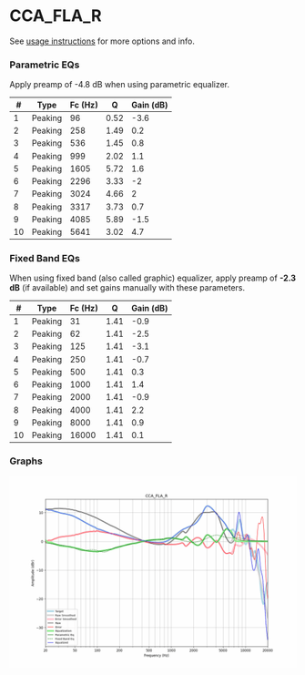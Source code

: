# CCA_FLA_R
See [usage instructions](https://github.com/jaakkopasanen/AutoEq#usage) for more options and info.

### Parametric EQs
Apply preamp of -4.8 dB when using parametric equalizer.

|   # | Type    |   Fc (Hz) |    Q |   Gain (dB) |
|-----|---------|-----------|------|-------------|
|   1 | Peaking |        96 | 0.52 |        -3.6 |
|   2 | Peaking |       258 | 1.49 |         0.2 |
|   3 | Peaking |       536 | 1.45 |         0.8 |
|   4 | Peaking |       999 | 2.02 |         1.1 |
|   5 | Peaking |      1605 | 5.72 |         1.6 |
|   6 | Peaking |      2296 | 3.33 |        -2   |
|   7 | Peaking |      3024 | 4.66 |         2   |
|   8 | Peaking |      3317 | 3.73 |         0.7 |
|   9 | Peaking |      4085 | 5.89 |        -1.5 |
|  10 | Peaking |      5641 | 3.02 |         4.7 |

### Fixed Band EQs
When using fixed band (also called graphic) equalizer, apply preamp of **-2.3 dB** (if available) and set gains manually with these parameters.

|   # | Type    |   Fc (Hz) |    Q |   Gain (dB) |
|-----|---------|-----------|------|-------------|
|   1 | Peaking |        31 | 1.41 |        -0.9 |
|   2 | Peaking |        62 | 1.41 |        -2.5 |
|   3 | Peaking |       125 | 1.41 |        -3.1 |
|   4 | Peaking |       250 | 1.41 |        -0.7 |
|   5 | Peaking |       500 | 1.41 |         0.3 |
|   6 | Peaking |      1000 | 1.41 |         1.4 |
|   7 | Peaking |      2000 | 1.41 |        -0.9 |
|   8 | Peaking |      4000 | 1.41 |         2.2 |
|   9 | Peaking |      8000 | 1.41 |         0.9 |
|  10 | Peaking |     16000 | 1.41 |         0.1 |

### Graphs
![](./CCA_FLA_R.png)
